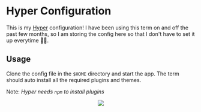 # Hyper Configuration
This is my [Hyper](https://hyper.is/) configuration! I have been using this term on and off the past few months, so I am storing the config here so that I don't have to set it up everytime 🤷‍♀️.

## Usage
Clone the config file in the `$HOME` directory and start the app. The term should auto install all the required plugins and themes.

Note: _Hyper needs `npm` to install plugins_

<p align="center">
    <img src="https://media.giphy.com/media/11bE8qLtHGXsCQ/giphy.gif" />
</p>

